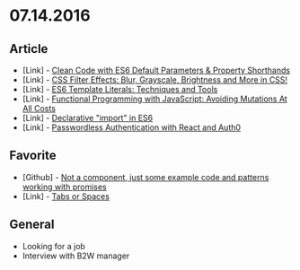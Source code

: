 # 07.14.2016

## Article 

- \[Link\] - [Clean Code with ES6 Default Parameters & Property Shorthands](https://www.sitepoint.com/es6-default-parameters/)
- \[Link\] - [CSS Filter Effects: Blur, Grayscale, Brightness and More in CSS!](https://www.sitepoint.com/css-filter-effects-blur-grayscale-brightness-and-more-in-css/)
- \[Link\] - [ES6 Template Literals: Techniques and Tools](https://www.sitepoint.com/es6-template-literals-techniques-and-tools/)
- \[Link\] - [Functional Programming with JavaScript: Avoiding Mutations At All Costs](https://medium.com/@MiracleBlue/functional-programming-with-javascript-avoiding-mutations-at-all-costs-f2dc28071c0b#.i1gpw0aoc)
- \[Link\] - [Declarative "import" in ES6](https://medium.com/@c___s_/declarative-import-in-es6-c5ff52465b2c#.o8pavf6bb)
- \[Link\] - [Passwordless Authentication with React and Auth0](https://medium.com/javascript-scene/passwordless-authentication-with-react-and-auth0-c4cb003c7cde#.tj3qodlte)


## Favorite

- \[Github\] - [Not a component, just some example code and patterns working with promises](https://github.com/DukeyToo/es6-promise-patterns)
- \[Link\] - [Tabs or Spaces](https://ukupat.github.io/tabs-or-spaces/)


## General 

- Looking for a job
- Interview with B2W manager

